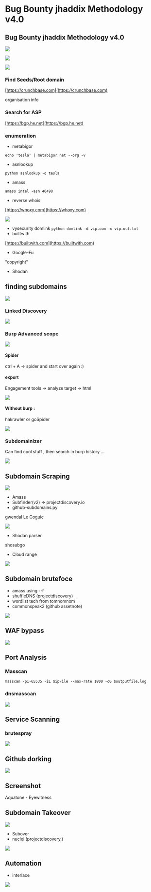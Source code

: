 # Bug Bounty jhaddix Methodology v4.0

## Bug Bounty jhaddix Methodology v4.0

![](../../.gitbook/assets/62e7714777394040a5d3bf6c4728484f.png)

![](../../.gitbook/assets/8e5f2bb3cbd8407ea378010f76d0242e.png)

![](../../.gitbook/assets/c6a7dbc0a4f8463faba79435658d57ce.png)

### Find Seeds/Root domain

[https://crunchbase.com](https://crunchbase.com)

organisation info

### Search for ASP

[https://bgp.he.net](https://bgp.he.net)

### enumeration

* metabigor

`echo 'tesla' | metabigor net --org -v`

* asnlookup

`python asnlookup -o tesla`

* amass

`amass intel -asn 46498`

* reverse whois

[https://whoxy.com](https://whoxy.com)

![](../../.gitbook/assets/1040e9b9e13c4782a8a20847e5bc592b.png)

* vysecurity domlink `python domlink -d vip.com -o vip.out.txt`
* builtwith

[https://builtwith.com](https://builtwith.com)

* Google-Fu

"copyright"

* Shodan

## finding subdomains

![](../../.gitbook/assets/ee463b9e1d10435ab4c0a7f665b21132.png)

### Linked Discovery

![](../../.gitbook/assets/354fde737054468e88f9c84c9ba015c0.png)

### Burp Advanced scope

![](../../.gitbook/assets/329a436905494c08bf2002a68b04ccdc.png)

#### Spider

ctrl + A -&gt; spider and start over again :\)

#### export

Engagement tools -&gt; analyze target -&gt; html

![](../../.gitbook/assets/587d003703634f6cb3b2ec8ba7259f5d.png)

#### Without burp :

hakrawler or goSpider

![](../../.gitbook/assets/7e5e65a34d8543ee88ed31d1b511fded.png)

### Subdomainizer

Can find cool stuff , then search in burp history ...

![](../../.gitbook/assets/9bcc1b35eb394044bc50977edbf1fc42.png)

## Subdomain Scraping

![](../../.gitbook/assets/19fb4f21b3744bc1b09d084b8a7c7703.png)

* Amass
* Subfinder\(v2\) =&gt; projectdiscovery.io
* github-subdomains.py

gwendal Le Coguic

![](../../.gitbook/assets/d538171259714c2ea57d3b4408110803.png)

* Shodan parser

shosubgo

* Cloud range

![](../../.gitbook/assets/58de742142914a538f424fdca20a5d25.png)

## Subdomain brutefoce

* amass using -rf
* shuffleDNS \(projectdiscovery\)
* wordlist tech from tomnomnom
* commonspeak2 \(github assetnote\)

![](../../.gitbook/assets/6ccd4af49ac441779b0ab215d36e59ab.png)

## WAF bypass

![](../../.gitbook/assets/3bcfa709901b474fac174275f12739ff.png)

## Port Analysis

### Masscan

`masscan -p1-65535 -iL $ipFile --max-rate 1800 -oG $outputfile.log`

### dnsmasscan

![](../../.gitbook/assets/a5dca4e06a414cdf83ceb9a6d1324225.png)

## Service Scanning

### brutespray

![](../../.gitbook/assets/7a2e34c854fb4ff49a572af82bd67f2f.png)

## Github dorking

![](../../.gitbook/assets/6cce085664ca41ae85b977619619f1ce.png)

## Screenshot

Aquatone - Eyewitness

## Subdomain Takeover

![](../../.gitbook/assets/2afbd83d75e34fc3a22b564940f19198.png)

* Subover
* nuclei \(projectdiscovery,\)

![](../../.gitbook/assets/0bf21fb650a8422587ba23d233a5900f.png)

## Automation

* interlace 

![](../../.gitbook/assets/6440d3aacf3e42459c35dabc4e414932.png)

